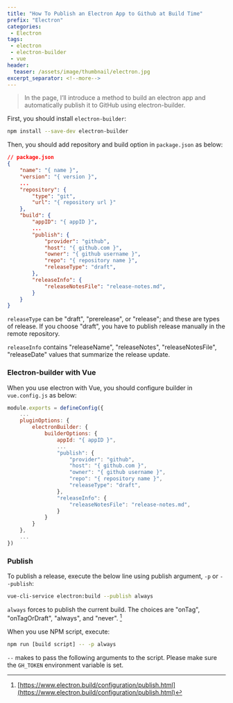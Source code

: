```yaml
---
title: "How To Publish an Electron App to Github at Build Time"
prefix: "Electron"
categories:
 - Electron
tags:
 - electron
 - electron-builder
 - vue
header:
  teaser: /assets/image/thumbnail/electron.jpg
excerpt_separator: <!--more-->
---
```


> In the page, I’ll introduce a method to build an electron app and automatically publish it to GitHub using electron-builder. 

<!--more-->

First, you should install `electron-builder`:
```bash
npm install --save-dev electron-builder
```

Then, you should add repository and build option in `package.json` as below:
```json
// package.json
{
    "name": "{ name }",
    "version": "{ version }",
    ...
    "repository": {
        "type": "git",
        "url": "{ repository url }"
    },
    "build": {
        "appID": "{ appID }",
        ...
        "publish": {
            "provider": "github",
            "host": "{ github.com }",
            "owner": "{ github username }",
            "repo": "{ repository name }",
            "releaseType": "draft",
        },
        "releaseInfo": {
            "releaseNotesFile": "release-notes.md",
        }
    }
}
```
`releaseType` can be "draft", "prerelease", or "release"; and these are types of release. If you choose "draft", you have to publish release manually in the remote repository.

`releaseInfo` contains "releaseName", "releaseNotes", "releaseNotesFile", "releaseDate" values that summarize the release update.

### Electron-builder with Vue
When you use electron with Vue, you should configure builder in `vue.config.js` as below: 
```js
module.exports = defineConfig({
    ...
    pluginOptions: {
        electronBuilder: {
            builderOptions: {
                appId: "{ appID }",
                ...
                "publish": {
                    "provider": "github",
                    "host": "{ github.com }",
                    "owner": "{ github username }",
                    "repo": "{ repository name }",
                    "releaseType": "draft",
                },
                "releaseInfo": {
                    "releaseNotesFile": "release-notes.md",
                }
            }
        }
    },
    ...
})
```

### Publish
To publish a release, execute the below line using publish argument, `-p` or `--publish`:
```bash
vue-cli-service electron:build --publish always
```
`always` forces to publish the current build. The choices are "onTag", "onTagOrDraft", "always", and "never". [^publish]

When you use NPM script, execute:
```bash
npm run [build script] -- -p always
```
`--` makes to pass the following arguments to the script. Please make sure the `GH_TOKEN` environment variable is set.

[^publish]: [https://www.electron.build/configuration/publish.html](https://www.electron.build/configuration/publish.html)